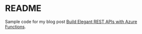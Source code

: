# README

Sample code for my blog post [Build Elegant REST APIs with Azure Functions](https://www.azurefromthetrenches.com/build-elegant-rest-apis-with-azure-functions/).

